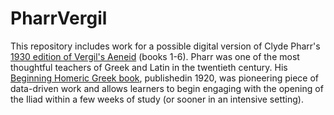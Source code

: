 # PharrVergil

This repository includes work for a possible digital version of Clyde Pharr's [1930 edition of Vergil's Aeneid](https://archive.org/details/vergilsaeneidboo00virg_0) (books 1-6). Pharr was one of the most thoughtful teachers of Greek and Latin in the twentieth century. His [Beginning Homeric Greek book](https://archive.org/details/PharrBeginningHomericGreek1920), publishedin 1920, was pioneering piece of data-driven work and allows learners to begin engaging with the opening of the Iliad within a few weeks of study (or sooner in an intensive setting).

